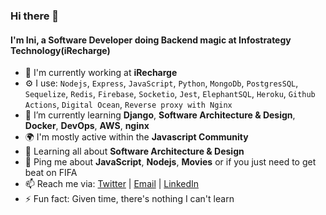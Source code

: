 ### Hi there 👋

<!--
**ietienam/ietienam** is a ✨ _special_ ✨ repository because its `README.md` (this file) appears on your GitHub profile.

![Profile views counter](https://caneco.dev/github-profile-view-counter.svg)
-->

#### I'm Ini, a Software Developer doing Backend magic at Infostrategy Technology(iRecharge)

- 🏢 I'm currently working at **iRecharge**
- ⚙️ I use: `Nodejs`, `Express`, `JavaScript`, `Python`, `MongoDb`, `PostgresSQL`, `Sequelize`, `Redis`, `Firebase`, `Socketio`, `Jest`, `ElephantSQL`, `Heroku`, `Github Actions`, `Digital Ocean`, `Reverse proxy with Nginx`
- 🌱 I’m currently learning **Django**, **Software Architecture & Design**, **Docker**, **DevOps**, **AWS**, **nginx**
- 🌍 I'm mostly active within the **Javascript Community**
- 🌱 Learning all about **Software Architecture & Design**
- 💬 Ping me about **JavaScript**, **Nodejs**, **Movies** or if you just need to get beat on FIFA
- 📫 Reach me via: [Twitter](https://twitter.com/etienam_ini) | [Email](mailto:ietienam@gmail.com) | [LinkedIn](https://www.linkedin.com/in/ietienam/)
- ⚡️ Fun fact: Given time, there's nothing I can't learn
